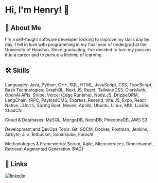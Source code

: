 # Hi, I'm Henry! 👋


## 🚀 About Me
I'm a self-taught software developer looking to improve my skills day by day. I fell in love with programming in my final year of undergrad at the University of Houston. Since graduating, I've decided to turn my passion into a career and to pursue a lifetime of learning.


## 🛠 Skills
Languages: Java, Python, C++, SQL, HTML, JavaScript, CSS, TypeScript, Bash
Technologies: GraphQL, Next.JS, React, TailwindCSS, ClerkAuth, OpenAI APIs, Stripe, Vercel (Edge Runtime), Node.JS, DrizzleORM, LangChain, tRPC, PayloadCMS, Express, Resend, Vite.JS, Expo, React Native, JUnit 5, Spring Boot, Maven, Apollo, Ubuntu, Linux, MUI, Lucide, ShadCN

Cloud & Databases: MySQL, MongoDB, NeonDB, PineconeDB, AWS S3

Development and DevOps Tools: Git, SCCM, Docker, Postman, Jenkins, Airbyte, Jira, Bitbucket, SonarQube, FarosAI

Methodologies & Frameworks: Scrum, Agile, Microservices, Omnichannel, Retrieval Augmented Generation (RAG)


## 🔗 Links
[![linkedin](https://img.shields.io/badge/linkedin-0A66C2?style=for-the-badge&logo=linkedin&logoColor=white)](https://www.linkedin.com/in/henry-nguyen682/)
